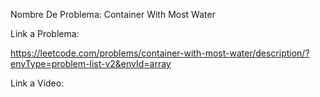 Nombre De Problema: Container With Most Water

Link a Problema:

https://leetcode.com/problems/container-with-most-water/description/?envType=problem-list-v2&envId=array

Link a Video:
